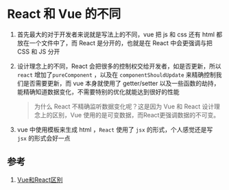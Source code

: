 # React 和 Vue 的不同

1. 首先最大的对于开发者来说就是写法上的不同，vue 把 js 和 css 还有 html 都放在一个文件中了，而 React 是分开的，也就是在 React 中会更强调与把CSS 和 JS 分开

2. 设计理念上的不同，React 会把很多的控制权交给开发者，如是否更新，所以`react` 增加了`pureComponent` ，以及在 `componentShouldUpdate` 来精确控制我们是否需要更新，而 vue 本身就使用了 getter/setter 以及一些函数的劫持，能精确知道数据变化，不需要特别的优化就能达到很好的性能

   > 为什么 React 不精确监听数据变化呢？这是因为 Vue 和 React 设计理念上的区别，Vue 使用的是可变数据，而React更强调数据的不可变。

3. vue 中使用模板来生成 html ，`React` 使用了 `jsx` 的形式，个人感觉还是写 `jsx` 的形式会好一点



## 参考

1. [Vue和React区别](https://juejin.im/post/5b8b56e3f265da434c1f5f76) 

